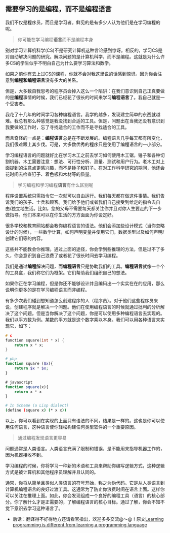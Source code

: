## 需要学习的是编程，而不是编程语言

我们不仅是程序员，而且是学习者。鲜见的是有多少人认为他们是在学习编程的呢。

> 你可能在学习编程**语言**而不是编程本身

别对学习计算机科学(CS)不是研究计算机这种言论感到惊讶。相反的，学习CS是对自动解决问题的研究。解决问题的是计算机科学，而不是编程。这就是为什么许多CS的学生似乎不明白自己为什么要学习算法和数学。

如果之前你有去上过CS的课程，你就不会对我这里说的话感到惊讶。因为你会注意到**编程和编程语言**没有多大的关系。

但是，大多数自我思考的程序员会掉入这么一个陷阱：在我们意识到自己正真要做的是**编程**事情的时候，我们已经花了很长的时间来学习**编程语言**了。我自己就是一个受害者。

我花了十几年的时间学习各种编程语言。我学的越多，发现建立简单的东西就越难。我总有那么种感觉是我没找到合适的工具。但是，问题出在当我还没有意识到我要做的工作时，忘了寻找适合的工作而不是寻找适合的工具。

而且奇怪的一点是：**编程语言**总是在不断发展的。编程语言几乎每天都有所变化，我们很难跟上其步伐。可是，大多数优秀的程序只是使用了编程语言的一小部分。

学习编程语言的问题就好比在学习木工之前去学习如何使用木工锯，锤子和各种切割机器。木工需要注意：想法、可行性分析、测量、测试和用户行为。老木工对上面提到的注意点更感兴趣，而不是锤子和钉子。在对工作科学研究的期间，他还会花时间去检查钉子、着色板和木材等的质量。


> 学习编程和学习编程**语言**有什么区别呢

程序设置系统只需指令它一次就可以自由运行。我们每天都在做这件事情。我们告诉我们的孩子、士兵和顾客。我们给予他们或者我们自己接受到给定的指令去自由/独立地生活。比如，您的父母不需要每天都关注你并且对你人生要走的下一步做指导。他们本来可以在你生活的方方面面为你设定好。

很多学校和教育网站都会教你编程语言的语法。他们会添加些设计模式（当你忽略设计的时候），一些数学计算，如何声明变量并使用它们，数据类型以及如何声明/创建它们等的内容。

这些并不能教会你推理。通过上面的途径，你会学到些推理的方法，但是过不了多久，你会意识到自己浪费了或者花了很长时间去学习编程。

我们是通过**编程**解决问题，而**编程语言**只是协助我们的工具。**编程语言**就像一个个的工具盒，我们称它们为框架。它们帮助我们组织自己的想法。

如果你正在学习编程，但是你还不能够设计并且编码出一个实实在在的应用，那么说明你更多的是在学习编程语言而非编程。

有多少次我们碰到想知道怎么创建程序的人（程序员）。对于他们这些程序员来说，创建程序就是解决一个问题。他们在使用编程语言的时候就通过批判的分析解决了这个问题。但是当你解决了这个问题，你是可以使用多种编程语言去实现的。我们以平方数为例。某数的平方就是这个数字乘以本身。我们可以用各种语言来实现它，如下：

```c
# c
function square(int * x) {
    return x * x;
}
```

```php
# php
function square ($x){
    return $x * $x;
}
```

```javascript
# javascript
function square(x){
    return x * x
}
```

```bash
# In Scheme (a Lisp dialect)
(define (square x) (* x x))
```

以上，你可以看到在实现的上面只有语法的不同，结果是一样的。这也是你可以使用任何语言，这种语言使你轻松构建任何类型软件的一个重要原因。

> 通过编程发现语言更容易

问题通常是人类语言。人类语言充满了限制和错误，是不能用来指导机器工作的，因为机器接收不到。

学习编程的时候，你将学习一种新的术语和工具来帮助你编写逻辑方式，这种逻辑方式是被计算机和其他程序员理解并且认同的。

通常，你将从简单且类似人类语言的符号开始，称之为伪代码。它是从人类语言到计算机编程语言的良好过渡工具。这通常为了防止你浪费时间在语言上面。这样你可以关注在推理上面。如此，你会发现组成一个良好的编程工具（语言）的核心部分。你了解什么才是正需要的，了解编程语言的核心目标。通过了解，你会不知不觉下意识去学习这种语言了。

- 后话：翻译得不好得地方还请看官指出，欢迎多多交流@～@！原文[Learning programming is different from learning a programming language](https://phpocean.com/blog/article/learning-programming-is-different-from-learning-a-programming-language/80)